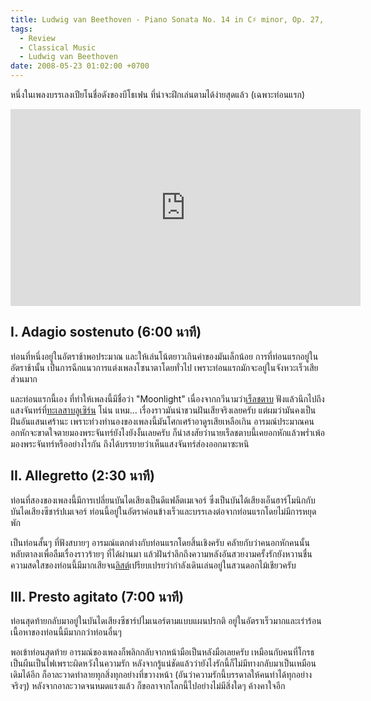 ```yaml
---
title: Ludwig van Beethoven - Piano Sonata No. 14 in C♯ minor, Op. 27, No. 2 "Moonlight"
tags:
  - Review
  - Classical Music
  - Ludwig van Beethoven
date: 2008-05-23 01:02:00 +0700
---
```


หนึ่งในเพลงบรรเลงเปียโนชื่อดังของบีโธเฟน ที่น่าจะฝึกเล่นตามได้ง่ายสุดแล้ว (เฉพาะท่อนแรก)

<iframe width="560" height="315" src="https://www.youtube.com/embed/W0UrRWyIZ74" frameborder="0" allow="autoplay; encrypted-media" allowfullscreen></iframe>

## I. Adagio sostenuto (6:00 นาที)

ท่อนที่หนึ่งอยู่ในอัตราช้าพอประมาณ และให้เล่นโน้ตยาวเกินค่าของมันเล็กน้อย การที่ท่อนแรกอยู่ในอัตราช้านั้น เป็นการฉีกแนวการแต่งเพลงโซนาตาโดยทั่วไป เพราะท่อนแรกมักจะอยู่ในจังหวะเร็วเสียส่วนมาก

และท่อนแรกนี้เอง ที่ทำให้เพลงนี้มีชื่อว่า "Moonlight" เนื่องจากกวีนามว่า[เร็ลชตาบ][Rellstab] ฟังแล้วนึกไปถึงแสงจันทร์ที่[ทะเลสาบลูเซิร์น][lake lucerne] โน่น แหม... เรื่องราวมันน่าชวนฝันเสียจริงเลยครับ แต่ผมว่ามันคงเป็นฝันอันแสนเศร้านะ เพราะท่วงทำนองของเพลงนี้มันโศกเศร้าอาดูรเสียเหลือเกิน อารมณ์ประมาณคนอกหักจะขาดใจตายมองพระจันทร์ยังไงยังงั้นเลยครับ ก็น่าสงสัยว่านายเร็ลชตาบนี้เคยอกหักแล้วพร่ำเพ้อมองพระจันทร์หรืออย่างไรกัน ถึงได้บรรยายว่าเห็นแสงจันทร์ส่องออกมาซะหนิ


## II. Allegretto (2:30 นาที)

ท่อนที่สองของเพลงนี้มีการเปลี่ยนบันไดเสียงเป็นดีแฟล็ตเมเจอร์ ซึ่งเป็นบันได้เสียงเอ็นฮาร์โมนิกกับบันไดเสียงซีชาร์ปเมเจอร์ ท่อนนี้อยู่ในอัตราค่อนข้างเร็วและบรรเลงต่อจากท่อนแรกโดยไม่มีการหยุดพัก

เป็นท่อนสั้นๆ ที่ฟังสบายๆ อารมณ์แตกต่างกับท่อนแรกโดยสิ้นเชิงครับ คลัายกับว่าคนอกหักคนนั้นหลับตาลงเพื่อลืมเรื่องราวร้ายๆ ที่ได้ผ่านมา แล้วฝันรำลึกถึงความหลังอันสวยงามครั้งรักยังหวานชื่น ความสดใสของท่อนนี้มีมากเสียจน[ลิสต์][Liszt]เปรียบเปรยว่ากำลังเดินเล่นอยู่ในสวนดอกไม้เชียวครับ


## III. Presto agitato (7:00 นาที)

ท่อนสุดท้ายกลับมาอยู่ในบันไดเสียงซีชาร์ปไมเนอร์ตามแบบแผนปรกติ อยู่ในอัตราเร็วมากและเร่าร้อน เนื้อหาของท่อนนี้มีมากกว่าท่อนอื่นๆ

พอเข้าท่อนสุดท้าย อารมณ์ของเพลงก็พลิกกลับจากหน้ามือเป็นหลังมือเลยครับ เหมือนกับคนที่โกรธเป็นผืนเป็นไฟเพราะผิดหวังในความรัก หลังจากรู้แน่ชัดแล้วว่ายังไงรักนี้ก็ไม่มีทางกลับมาเป็นเหมือนเดิมได้อีก ก็อาละวาดทำลายทุกสิ่งทุกอย่างที่ขวางหน้า (อันว่าความรักนี้บรรดาลให้คนทำได้ทุกอย่างจริงๆ) หลังจากอาละวาดจนหมดแรงแล้ว ก็ขอลาจากโลกนี้ไปอย่างไม่มีสิ่งใดๆ
ค้างคาใจอีก


[Rellstab]: //en.wikipedia.org/wiki/Ludwig_Rellstab
[Liszt]: //en.wikipedia.org/wiki/Franz_Liszt

[lake lucerne]: //en.wikipedia.org/wiki/Lake_Lucerne
